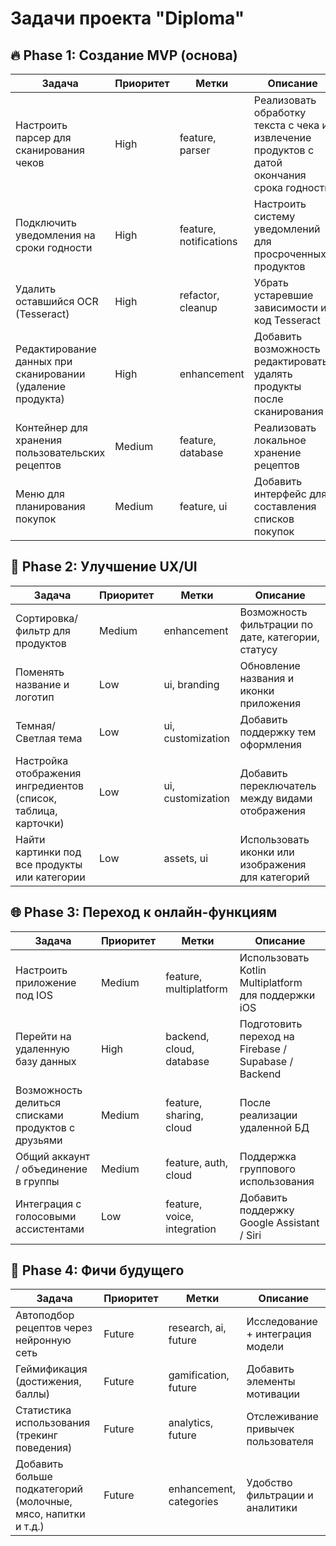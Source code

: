 # Задачи проекта "Diploma"

## 🔥 Phase 1: Создание MVP (основа)

| Задача | Приоритет | Метки | Описание |
|-------|----------|------|----------|
| Настроить парсер для сканирования чеков | High | feature, parser | Реализовать обработку текста с чека и извлечение продуктов с датой окончания срока годности |
| Подключить уведомления на сроки годности | High | feature, notifications | Настроить систему уведомлений для просроченных продуктов |
| Удалить оставшийся OCR (Tesseract) | High | refactor, cleanup | Убрать устаревшие зависимости и код Tesseract |
| Редактирование данных при сканировании (удаление продукта) | High | enhancement | Добавить возможность редактировать/удалять продукты после сканирования |
| Контейнер для хранения пользовательских рецептов | Medium | feature, database | Реализовать локальное хранение рецептов |
| Меню для планирования покупок | Medium | feature, ui | Добавить интерфейс для составления списков покупок |

## 🧩 Phase 2: Улучшение UX/UI

| Задача | Приоритет | Метки | Описание |
|-------|----------|------|----------|
| Сортировка/фильтр для продуктов | Medium | enhancement | Возможность фильтрации по дате, категории, статусу |
| Поменять название и логотип | Low | ui, branding | Обновление названия и иконки приложения |
| Темная/Светлая тема | Low | ui, customization | Добавить поддержку тем оформления |
| Настройка отображения ингредиентов (список, таблица, карточки) | Low | ui, customization | Добавить переключатель между видами отображения |
| Найти картинки под все продукты или категории | Low | assets, ui | Использовать иконки или изображения для категорий |

## 🌐 Phase 3: Переход к онлайн-функциям

| Задача | Приоритет | Метки | Описание |
|-------|----------|------|----------|
| Настроить приложение под IOS | Medium | feature, multiplatform | Использовать Kotlin Multiplatform для поддержки iOS |
| Перейти на удаленную базу данных | High | backend, cloud, database | Подготовить переход на Firebase / Supabase / Backend |
| Возможность делиться списками продуктов с друзьями | Medium | feature, sharing, cloud | После реализации удаленной БД |
| Общий аккаунт / объединение в группы | Medium | feature, auth, cloud | Поддержка группового использования |
| Интеграция с голосовыми ассистентами | Low | feature, voice, integration | Добавить поддержку Google Assistant / Siri |

## 🧠 Phase 4: Фичи будущего

| Задача | Приоритет | Метки | Описание |
|-------|----------|------|----------|
| Автоподбор рецептов через нейронную сеть | Future | research, ai, future | Исследование + интеграция модели |
| Геймификация (достижения, баллы) | Future | gamification, future | Добавить элементы мотивации |
| Статистика использования (трекинг поведения) | Future | analytics, future | Отслеживание привычек пользователя |
| Добавить больше подкатегорий (молочные, мясо, напитки и т.д.) | Future | enhancement, categories | Удобство фильтрации и аналитики |
